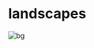 # landscapes
![bg](https://github.com/Ayushnema2002/landscapes/assets/122803722/824ca7ea-7fa4-48df-91f7-319baac833cf)
